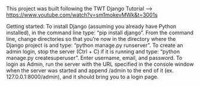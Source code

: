 This project was built following the TWT Django Tutorial --> https://www.youtube.com/watch?v=sm1mokevMWk&t=3001s

Getting started:
To install Django (assuming you already have Python installed), in the command line type: “pip install django”.
From the command line, change directories so that you’re now in the directory where the Django project is and type: “python manage.py runserver”. 
To create an admin login, stop the server (Ctrl + C) if it is running and type: “python manage.py createsuperuser”. Enter username, email, and password.
To login as Admin, run the server with the URL specified in the console window when the server was started and append /admin to the end of it (ex. 127.0.0.1:8000/admin), and it should bring you to a login page.
